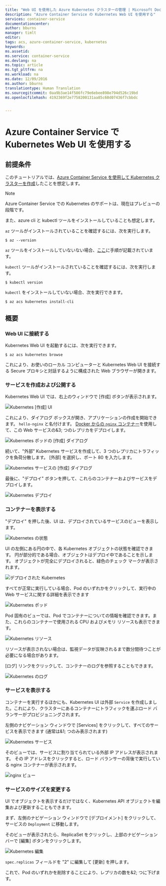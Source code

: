 ```yaml
---
title: "Web UI を使用した Azure Kubernetes クラスターの管理 | Microsoft Docs"
description: "Azure Container Service の Kubernetes Web UI を使用する"
services: container-service
documentationcenter: 
author: bburns
manager: timlt
editor: 
tags: acs, azure-container-service, kubernetes
keywords: 
ms.assetid: 
ms.service: container-service
ms.devlang: na
ms.topic: article
ms.tgt_pltfrm: na
ms.workload: na
ms.date: 12/09/2016
ms.author: bburns
translationtype: Human Translation
ms.sourcegitcommit: 0aa9b3ae14f586fc79e6ebee898e794d526c19bd
ms.openlocfilehash: 4192369f2e7758200131aa85c60d07436f7cbbdc


---
```


# <a name="using-the-kubernetes-web-ui-with-azure-container-service"></a>Azure Container Service で Kubernetes Web UI を使用する

## <a name="prerequisites"></a>前提条件
このチュートリアルでは、[Azure Container Service を使用して Kubernetes クラスターを作成](container-service-kubernetes-walkthrough.md)したことを想定します。

> [!NOTE]
> Azure Container Service での Kubernetes のサポートは、現在はプレビューの段階です。
>

また、azure cli と kubectl ツールをインストールしていることも想定します。

`az` ツールがインストールされていることを確認するには、次を実行します。

```console
$ az --version
```

`az` ツールをインストールしていないない場合、[ここ](https://github.com/azure/azure-cli#installation)に手順が記載されています。

`kubectl` ツールがインストールされていることを確認するには、次を実行します。

```console
$ kubectl version
```

`kubectl` をインストールしていない場合、次を実行できます。

```console
$ az acs kubernetes install-cli
```

## <a name="overview"></a>概要

### <a name="connect-to-the-web-ui"></a>Web UI に接続する
Kubernetes Web UI を起動するには、次を実行できます。

```console
$ az acs kubernetes browse
```

これにより、お使いのローカル コンピューターと Kubernetes Web UI を接続する Secure プロキシと対話するように構成された Web ブラウザーが開きます。

### <a name="create-and-expose-a-service"></a>サービスを作成および公開する
Kubernetes Web UI では、右上のウィンドウで [作成] ボタンが表示されます。

![Kubernetes [作成] UI](media/k8s/create.png)

これにより、ダイアログ ボックスが開き、アプリケーションの作成を開始できます。
`hello-nginx` と名付けます。 [Docker からの `nginx` コンテナー](https://hub.docker.com/_/nginx/)を使用して、この Web サービスの&3; つのレプリカをデプロイします。

![Kubernetes ポッドの [作成] ダイアログ](media/k8s/nginx.png)

続いて、"外部" Kubernetes サービスを作成して、3 つのレプリカにトラフィックを負荷分散します。  [外部] を選択し、ポート 80 を入力します。

![Kubernetes サービスの [作成] ダイアログ](media/k8s/service.png)

最後に、"デプロイ" ボタンを押して、これらのコンテナーおよびサービスをデプロイします。

![Kubernetes デプロイ](media/k8s/deploy.png)

### <a name="view-your-containers"></a>コンテナーを表示する
"デプロイ" を押した後、UI は、デプロイされているサービスのビューを表示します。

![Kubernetes の状態](media/k8s/status.png)

UI の左側にある円の中で、各 Kubernetes オブジェクトの状態を確認できます。 円が部分的である場合、オブジェクトはデプロイ中であることを示します。 オブジェクトが完全にデプロイされると、緑色のチェック マークが表示されます。

![デプロイされた Kubernetes](media/k8s/deployed.png)

すべてが正常に実行している場合、Pod のいずれかをクリックして、実行中の Web サービスに関する詳細を表示できます

![Kubernetes ポッド](media/k8s/pods.png)

Pod 固有のビューでは、Pod でコンテナーについての情報を確認できます。また、これらのコンテナーで使用される CPU およびメモリ リソースも表示できます。

![Kubernetes リソース](media/k8s/resources.png)

リソースが表示されない場合は、監視データが反映されるまで数分間待つことが必要になる場合があります。

[ログ] リンクをクリックして、コンテナーのログを参照することもできます。

![Kubernetes のログ](media/k8s/logs.png)

### <a name="viewing-your-service"></a>サービスを表示する
コンテナーを実行するほかにも、Kubernetes UI は外部 `Service` を作成しました。これにより、クラスターにあるコンテナーにトラフィックを運ぶロード バランサーがプロビジョニングされます。

左側のナビゲーション ウィンドウで [Services] をクリックして、すべてのサービスを表示できます (通常は&1; つのみ表示されます)

![Kubernetes サービス](media/k8s/service-deployed.png)

そのビューでは、サービスに割り当てられている外部 IP アドレスが表示されます。
その IP アドレスをクリックすると、ロード バランサーの背後で実行している nginx コンテナーが表示されます。

![nginx ビュー](media/k8s/nginx-page.png)

### <a name="resizing-your-service"></a>サービスのサイズを変更する
UI でオブジェクトを表示するだけではなく、Kubernetes API オブジェクトを編集および更新することもできます。

まず、左側のナビゲーション ウィンドウで [デプロイメント] をクリックして、サービスの `Deployment` に移動します。

そのビューが表示されたら、ReplicaSet をクリックし、上部のナビゲーション バーで [編集] ボタンをクリックします。

![Kubernetes 編集](media/k8s/edit.png)

`spec.replicas` フィールドを "2" に編集して [更新] を押します。

これで、Pod のいずれかを削除することにより、レプリカの数を&2; つに下げます。

 




<!--HONumber=Jan17_HO4-->


